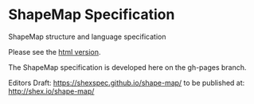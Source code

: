 # ShapeMap Specification
ShapeMap structure and language specification

Please see the [html version](https://shexspec.github.io/shape-map/).

The ShapeMap specification is developed here on the gh-pages branch.

Editors Draft: https://shexspec.github.io/shape-map/
to be published at: http://shex.io/shape-map/
